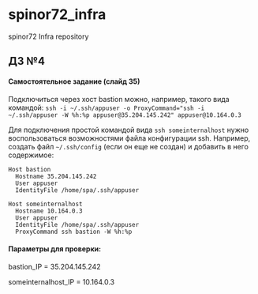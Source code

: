 # spinor72_infra
spinor72 Infra repository

## ДЗ №4
#### Самостоятельное задание (слайд 35)
Подключиться через хост bastion можно, например, такого вида командой:
`ssh -i ~/.ssh/appuser -o ProxyCommand="ssh -i ~/.ssh/appuser -W %h:%p appuser@35.204.145.242" appuser@10.164.0.3`

Для подключения простой командой вида `ssh someinternalhost` нужно воспользоваться возможностями файла конфигурации ssh.
Например, создать файл `~/.ssh/config` (если он еще не создан)
и добавить в него содержимое:
```
Host bastion
  Hostname 35.204.145.242
  User appuser
  IdentityFile /home/spa/.ssh/appuser

Host someinternalhost
  Hostname 10.164.0.3
  User appuser
  IdentityFile /home/spa/.ssh/appuser
  ProxyCommand ssh bastion -W %h:%p
```

#### Параметры для проверки:

bastion_IP = 35.204.145.242

someinternalhost_IP = 10.164.0.3
